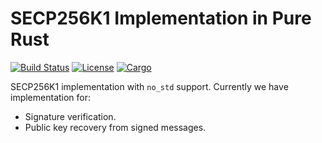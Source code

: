 # SECP256K1 Implementation in Pure Rust

[![Build Status](https://travis-ci.org/ethereumproject/libsecp256k1-rs.svg?branch=master)](https://travis-ci.org/ethereumproject/libsecp256k1-rs)
[![License](https://img.shields.io/badge/License-Apache%202.0-blue.svg)](./LICENSE)
[![Cargo](https://img.shields.io/crates/v/libsecp256k1.svg)](https://crates.io/crates/libsecp256k1)

SECP256K1 implementation with `no_std` support. Currently we have
implementation for:

* Signature verification.
* Public key recovery from signed messages.
